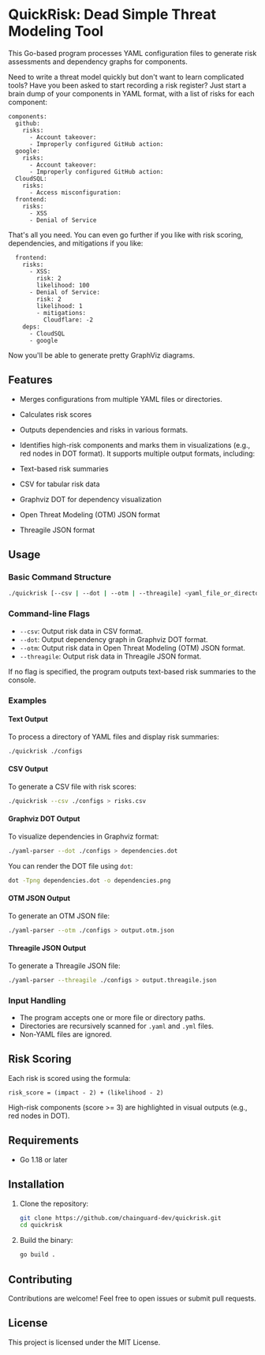 # QuickRisk: Dead Simple Threat Modeling Tool

This Go-based program processes YAML configuration files to generate risk assessments and dependency graphs for components.

Need to write a threat model quickly but don't want to learn complicated tools? Have you been asked to start recording a risk register? Just start a brain dump of your components in YAML format, with a list of risks for each component:


```
components:
  github:
    risks:
      - Account takeover:
      - Improperly configured GitHub action:
  google:
    risks:
      - Account takeover:
      - Improperly configured GitHub action:
  CloudSQL:
    risks:
      - Access misconfiguration:
  frontend:
    risks:
      - XSS
      - Denial of Service
```

That's all you need. You can even go further if you like with risk scoring, dependencies, and mitigations if you like:

```
  frontend:
    risks:
      - XSS:
        risk: 2
        likelihood: 100
      - Denial of Service:
        risk: 2
        likelihood: 1
        - mitigations:
          Cloudflare: -2
    deps:
      - CloudSQL
      - google
```

Now you'll be able to generate pretty GraphViz diagrams.

## Features

- Merges configurations from multiple YAML files or directories.
- Calculates risk scores
- Outputs dependencies and risks in various formats.
- Identifies high-risk components and marks them in visualizations (e.g., red nodes in DOT format).
It supports multiple output formats, including:

- Text-based risk summaries
- CSV for tabular risk data
- Graphviz DOT for dependency visualization
- Open Threat Modeling (OTM) JSON format
- Threagile JSON format


## Usage

### Basic Command Structure

```bash
./quickrisk [--csv | --dot | --otm | --threagile] <yaml_file_or_directory>...
```

### Command-line Flags

- `--csv`: Output risk data in CSV format.
- `--dot`: Output dependency graph in Graphviz DOT format.
- `--otm`: Output risk data in Open Threat Modeling (OTM) JSON format.
- `--threagile`: Output risk data in Threagile JSON format.

If no flag is specified, the program outputs text-based risk summaries to the console.

### Examples

#### Text Output

To process a directory of YAML files and display risk summaries:

```bash
./quickrisk ./configs
```

#### CSV Output

To generate a CSV file with risk scores:

```bash
./quickrisk --csv ./configs > risks.csv
```

#### Graphviz DOT Output

To visualize dependencies in Graphviz format:

```bash
./yaml-parser --dot ./configs > dependencies.dot
```

You can render the DOT file using `dot`:

```bash
dot -Tpng dependencies.dot -o dependencies.png
```

#### OTM JSON Output

To generate an OTM JSON file:

```bash
./yaml-parser --otm ./configs > output.otm.json
```

#### Threagile JSON Output

To generate a Threagile JSON file:

```bash
./yaml-parser --threagile ./configs > output.threagile.json
```

### Input Handling

- The program accepts one or more file or directory paths.
- Directories are recursively scanned for `.yaml` and `.yml` files.
- Non-YAML files are ignored.

## Risk Scoring

Each risk is scored using the formula:

```
risk_score = (impact - 2) + (likelihood - 2)
```

High-risk components (score >= 3) are highlighted in visual outputs (e.g., red nodes in DOT).

## Requirements

- Go 1.18 or later

## Installation

1. Clone the repository:

   ```bash
   git clone https://github.com/chainguard-dev/quickrisk.git
   cd quickrisk
   ```

2. Build the binary:

   ```bash
   go build .
   ```

## Contributing

Contributions are welcome! Feel free to open issues or submit pull requests.

## License

This project is licensed under the MIT License.
